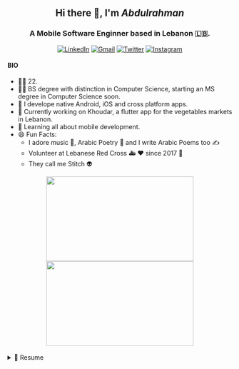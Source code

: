 ## <div align="center">Hi there 👋, I'm *Abdulrahman*</div>
### <div align="center">A Mobile Software Enginner based in Lebanon 🇱🇧.</div>
<span></span><div align="center"> [![LinkedIn](https://img.shields.io/badge/LinkedIn-0077B5?style=for-the-badge&logo=linkedin&logoColor=white
)](https://linkedin.com/in/abdulrahmanqabbout) [![Gmail](https://img.shields.io/badge/Gmail-D14836?style=for-the-badge&logo=gmail&logoColor=white
)](mailto:abdulrahman.qabbout@gmail.com) [![Twitter](https://img.shields.io/badge/Twitter-1DA1F2?style=for-the-badge&logo=twitter&logoColor=white
)](https://twitter.com/qabbout) [![Instagram](https://img.shields.io/badge/Instagram-E4405F?style=for-the-badge&logo=instagram&logoColor=white
)](https://instagram.com/qabbout)</div>

#### BIO

- 👨‍💻 22.
- 👨‍🎓 BS degree with distinction in Computer Science, starting an MS degree in Computer Science soon.
- 🎱 I develope native Android, iOS and cross platform apps.
- 🥝 Currently working on Khoudar, a flutter app for the vegetables markets in Lebanon.
- 🌱 Learning all about mobile development.
- 😄 Fun Facts: 
  - I adore music 🎵, Arabic Poetry 📖 and I write Arabic Poems too ✍️
  - Volunteer at Lebanese Red Cross 🚑 ❤️ since 2017 📆
  - They call me Stitch 👽

<div align="center">
<img src="http://24.media.tumblr.com/d86fe6093af11856043bf41ef902465e/tumblr_mnhmqraFSD1rsi6f2o1_400.gif" width="330" height="190"></img> 
<img src="https://i.imgur.com/K3l9iqp.gif" width="330" height="190"></img> 
</div>

<br>
<details>
  <summary>📃 Resume</summary>


## Education
  
- 📖 **MS Degree in Computer Science** - Starting very soon
  
  📆 2021 - Present
  
  📍 Lebanese International University - Dahr El Ein, Lebanon
  
  <hr>
  
- 📖 **BS Degree in Computer Science** - GPA 3.65
  
  📆 2017 - 2020
  
  📍 Lebanese International University - Dahr El Ein, Lebanon
  
## Experience
  
- 👨‍💻 **Mobile Software Engineer**
  
  📆 2021 - Present
  
  📍 Tecware International - Tripoli, Lebanon
  
  <hr>

- 📑 **Head of Information Technology**
  
  📆 2018 - 2020
  
  📍 Lebanese Red Cross - Tripoli, Lebanon

## Skills
## Cerificates
## Hobbies
</details>

  
